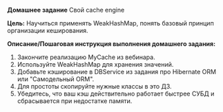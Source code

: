 **Домашнее задание**
Свой cache engine

**Цель:**
Научиться применять WeakHashMap, понять базовый принцип организации кеширования.

**Описание/Пошаговая инструкция выполнения домашнего задания:**
1. Закончите реализацию MyCache из вебинара. 
2. Используйте WeakHashMap для хранения значений. 
3. Добавьте кэширование в DBService из задания про Hibernate ORM или "Самодельный ORM".
4. Для простоты скопируйте нужные классы в это ДЗ. 
5. Убедитесь, что ваш кэш действительно работает быстрее СУБД и сбрасывается при недостатке памяти.
